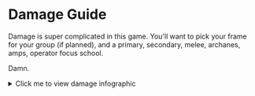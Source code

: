 # Damage Guide

Damage is super complicated in this game. You'll want to pick your frame for your group (if planned), and a primary, secondary, melee, archanes, amps, operator focus school.

Damn.

<details>
  <summary>Click me to view damage infographic</summary>

  ![](../_assets/warframe-damage-type-infographic.png)
  
</details><br />
